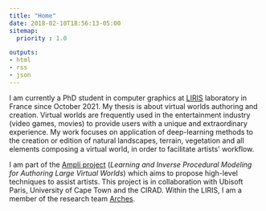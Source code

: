 ```yaml
---
title: "Home"
date: 2018-02-10T18:56:13-05:00
sitemap:
  priority : 1.0

outputs:
- html
- rss
- json
---
```

I am currently a PhD student in computer graphics at [LIRIS](https://liris.cnrs.fr/) laboratory in France since October 2021. My thesis is about virtual worlds authoring and creation. Virtual worlds are frequently used in the entertainment industry (video games, movies) to provide users with a unique and extraordinary experience. My work focuses on application of deep-learning methods to the creation or edition of natural landscapes, terrain, vegetation and all elements composing a virtual world, in order to facilitate artists' workflow. 

I am part of the [Ampli project](https://projet.liris.cnrs.fr/ampli/posts/) (*Learning and Inverse Procedural Modeling for Authoring Large Virtual Worlds*) which aims to propose high-level techniques to assist artists. This project is in collaboration with Ubisoft Paris, University of Cape Town and the CIRAD. 
Within the LIRIS, I am a member of the research team [Arches](https://arches.liris.cnrs.fr/).

